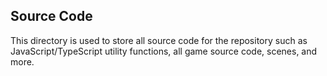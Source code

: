 ## Source Code

This directory is used to store all source code for the repository such as JavaScript/TypeScript utility functions, all game source code, scenes, and more.
